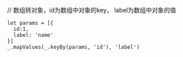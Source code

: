 // 数组转对象，id为数组中对象的key， label为数组中对象的值  
```
let params = [{
  id:1,
  label: 'name'
}]
_.mapValues(_.keyBy(params, 'id'), 'label')
```
